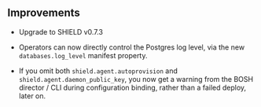 ## Improvements

- Upgrade to SHIELD v0.7.3

- Operators can now directly control the Postgres log level,
  via the new `databases.log_level` manifest property.

- If you omit both `shield.agent.autoprovision` and
  `shield.agent.daemon_public_key`, you now get a warning from the
  BOSH director / CLI during configuration binding, rather than a
  failed deploy, later on.
